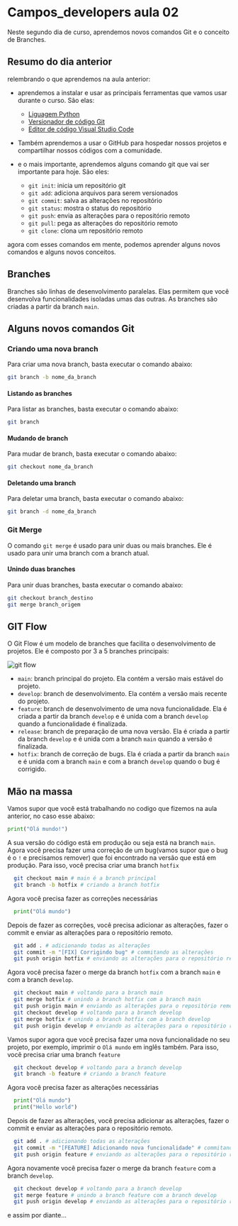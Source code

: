 # Campos_developers aula 02

Neste segundo dia de curso, aprendemos novos comandos Git e o conceito de Branches.

## Resumo do dia anterior

relembrando o que aprendemos na aula anterior:

- aprendemos a instalar e usar as principais ferramentas que vamos usar durante o curso. São elas:
  - [Liguagem Python](https://www.python.org/)
  - [Versionador de código Git](https://git-scm.com/)
  - [Editor de código Visual Studio Code](https://code.visualstudio.com/)
- Também aprendemos a usar o GitHub para hospedar nossos projetos e compartilhar nossos códigos com a comunidade.

- e o mais importante, aprendemos alguns comando git que vai ser importante para hoje. São eles:
  - `git init`: inicia um repositório git
  - `git add`: adiciona arquivos para serem versionados
  - `git commit`: salva as alterações no repositório
  - `git status`: mostra o status do repositório
  - `git push`: envia as alterações para o repositório remoto
  - `git pull`: pega as alterações do repositório remoto
  - `git clone`: clona um repositório remoto

agora com esses comandos em mente, podemos aprender alguns novos comandos e alguns novos conceitos.

## Branches

Branches são linhas de desenvolvimento paralelas. Elas permitem que você desenvolva funcionalidades isoladas umas das outras. As branches são criadas a partir da branch `main`.

## Alguns novos comandos Git

### Criando uma nova branch

Para criar uma nova branch, basta executar o comando abaixo:

```bash
git branch -b nome_da_branch
```

#### Listando as branches

Para listar as branches, basta executar o comando abaixo:

```bash
git branch
```

#### Mudando de branch

Para mudar de branch, basta executar o comando abaixo:

```bash
git checkout nome_da_branch
```

#### Deletando uma branch

Para deletar uma branch, basta executar o comando abaixo:

```bash
git branch -d nome_da_branch
```

### Git Merge

O comando `git merge` é usado para unir duas ou mais branches. Ele é usado para unir uma branch com a branch atual.

#### Unindo duas branches

Para unir duas branches, basta executar o comando abaixo:

```bash
git checkout branch_destino
git merge branch_origem
```

## GIT Flow

O Git Flow é um modelo de branches que facilita o desenvolvimento de projetos. Ele é composto por 3 a 5 branches principais:

![git flow](https://www.alura.com.br/artigos/assets/git-flow-o-que-e-como-quando-utilizar/imagem3.png)

- `main`: branch principal do projeto. Ela contém a versão mais estável do projeto.
- `develop`: branch de desenvolvimento. Ela contém a versão mais recente do projeto.
- `feature`: branch de desenvolvimento de uma nova funcionalidade. Ela é criada a partir da branch `develop` e é unida com a branch `develop` quando a funcionalidade é finalizada.
- `release`: branch de preparação de uma nova versão. Ela é criada a partir da branch `develop` e é unida com a branch `main` quando a versão é finalizada.
- `hotfix`: branch de correção de bugs. Ela é criada a partir da branch `main` e é unida com a branch `main` e com a branch `develop` quando o bug é corrigido.

## Mão na massa

Vamos supor que você está trabalhando no codigo que fizemos na aula anterior, no caso esse abaixo:

```python
print("Olá mundo!")
```

A sua versão do código está em produção ou seja está na branch `main`. Agora você precisa fazer uma correção de um bug(vamos supor que o bug é o `!` e precisamos remover) que foi encontrado na versão que está em produção. Para isso, você precisa criar uma branch `hotfix`

```bash
  git checkout main # main é a branch principal
  git branch -b hotfix # criando a branch hotfix
```

Agora você precisa fazer as correções necessárias

```python
  print("Olá mundo")
```

Depois de fazer as correções, você precisa adicionar as alterações, fazer o commit e enviar as alterações para o repositório remoto.

```bash
  git add . # adicionando todas as alterações
  git commit -m "[FIX] Corrigindo bug" # commitando as alterações
  git push origin hotfix # enviando as alterações para o repositório remoto
```

Agora você precisa fazer o merge da branch `hotfix` com a branch `main` e com a branch `develop`.

```bash
  git checkout main # voltando para a branch main
  git merge hotfix # unindo a branch hotfix com a branch main
  git push origin main # enviando as alterações para o repositório remoto
  git checkout develop # voltando para a branch develop
  git merge hotfix # unindo a branch hotfix com a branch develop
  git push origin develop # enviando as alterações para o repositório remoto
```

Vamos supor agora que você precisa fazer uma nova funcionalidade no seu projeto, por exemplo, imprimir o `Olá mundo` em inglês também. Para isso, você precisa criar uma branch `feature`

```bash
  git checkout develop # voltando para a branch develop
  git branch -b feature # criando a branch feature
```

Agora você precisa fazer as alterações necessárias

```python
  print("Olá mundo")
  print("Hello world")
```

Depois de fazer as alterações, você precisa adicionar as alterações, fazer o commit e enviar as alterações para o repositório remoto.

```bash
  git add . # adicionando todas as alterações
  git commit -m "[FEATURE] Adicionando nova funcionalidade" # commitando as alterações
  git push origin feature # enviando as alterações para o repositório remoto
```

Agora novamente você precisa fazer o merge da branch `feature` com a branch `develop`.

```bash
  git checkout develop # voltando para a branch develop
  git merge feature # unindo a branch feature com a branch develop
  git push origin develop # enviando as alterações para o repositório remoto
```

e assim por diante...
